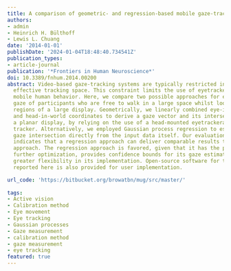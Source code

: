 ```yaml
---
title: A comparison of geometric- and regression-based mobile gaze-tracking
authors:
- admin
- Heinrich H. Bülthoff
- Lewis L. Chuang
date: '2014-01-01'
publishDate: '2024-01-04T18:48:40.734541Z'
publication_types:
- article-journal
publication: '*Frontiers in Human Neuroscience*'
doi: 10.3389/fnhum.2014.00200
abstract: Video-based gaze-tracking systems are typically restricted in terms of their
  effective tracking space. This constraint limits the use of eyetrackers in studying
  mobile human behavior. Here, we compare two possible approaches for estimating the
  gaze of participants who are free to walk in a large space whilst looking at different
  regions of a large display. Geometrically, we linearly combined eye-in-head rotations
  and head-in-world coordinates to derive a gaze vector and its intersection with
  a planar display, by relying on the use of a head-mounted eyetrackerand body-motion
  tracker. Alternatively, we employed Gaussian process regression to estimate the
  gaze intersection directly from the input data itself. Our evaluation of both methods
  indicates that a regression approach can deliver comparable results to a geometric
  approach. The regression approach is favored, given that it has the potential for
  further optimization, provides confidence bounds for its gaze estimates and offers
  greater flexibility in its implementation. Open-source software for the methods
  reported here is also provided for user implementation.

url_code: 'https://bitbucket.org/browatbn/mug/src/master/'
  
tags:
- Active vision
- Calibration method
- Eye movement
- Eye tracking
- Gaussian processes
- Gaze measurement
- calibration method
- gaze measurement
- eye tracking
featured: true
---
```


